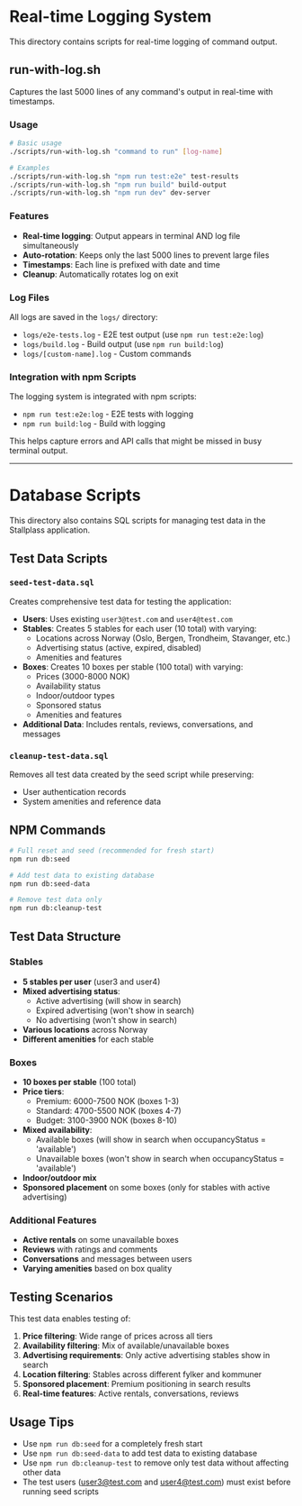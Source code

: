 # Real-time Logging System

This directory contains scripts for real-time logging of command output.

## run-with-log.sh

Captures the last 5000 lines of any command's output in real-time with timestamps.

### Usage

```bash
# Basic usage
./scripts/run-with-log.sh "command to run" [log-name]

# Examples
./scripts/run-with-log.sh "npm run test:e2e" test-results
./scripts/run-with-log.sh "npm run build" build-output
./scripts/run-with-log.sh "npm run dev" dev-server
```

### Features

- **Real-time logging**: Output appears in terminal AND log file simultaneously
- **Auto-rotation**: Keeps only the last 5000 lines to prevent large files
- **Timestamps**: Each line is prefixed with date and time
- **Cleanup**: Automatically rotates log on exit

### Log Files

All logs are saved in the `logs/` directory:
- `logs/e2e-tests.log` - E2E test output (use `npm run test:e2e:log`)
- `logs/build.log` - Build output (use `npm run build:log`)
- `logs/[custom-name].log` - Custom commands

### Integration with npm Scripts

The logging system is integrated with npm scripts:
- `npm run test:e2e:log` - E2E tests with logging
- `npm run build:log` - Build with logging

This helps capture errors and API calls that might be missed in busy terminal output.

---

# Database Scripts

This directory also contains SQL scripts for managing test data in the Stallplass application.

## Test Data Scripts

### `seed-test-data.sql`

Creates comprehensive test data for testing the application:

- **Users**: Uses existing `user3@test.com` and `user4@test.com` 
- **Stables**: Creates 5 stables for each user (10 total) with varying:
  - Locations across Norway (Oslo, Bergen, Trondheim, Stavanger, etc.)
  - Advertising status (active, expired, disabled)
  - Amenities and features
- **Boxes**: Creates 10 boxes per stable (100 total) with varying:
  - Prices (3000-8000 NOK)
  - Availability status
  - Indoor/outdoor types
  - Sponsored status
  - Amenities and features
- **Additional Data**: Includes rentals, reviews, conversations, and messages

### `cleanup-test-data.sql`

Removes all test data created by the seed script while preserving:
- User authentication records
- System amenities and reference data

## NPM Commands

```bash
# Full reset and seed (recommended for fresh start)
npm run db:seed

# Add test data to existing database
npm run db:seed-data

# Remove test data only
npm run db:cleanup-test
```

## Test Data Structure

### Stables
- **5 stables per user** (user3 and user4)
- **Mixed advertising status**:
  - Active advertising (will show in search)
  - Expired advertising (won't show in search)
  - No advertising (won't show in search)
- **Various locations** across Norway
- **Different amenities** for each stable

### Boxes
- **10 boxes per stable** (100 total)
- **Price tiers**:
  - Premium: 6000-7500 NOK (boxes 1-3)
  - Standard: 4700-5500 NOK (boxes 4-7)
  - Budget: 3100-3900 NOK (boxes 8-10)
- **Mixed availability**:
  - Available boxes (will show in search when occupancyStatus = 'available')
  - Unavailable boxes (won't show in search when occupancyStatus = 'available')
- **Indoor/outdoor mix**
- **Sponsored placement** on some boxes (only for stables with active advertising)

### Additional Features
- **Active rentals** on some unavailable boxes
- **Reviews** with ratings and comments
- **Conversations** and messages between users
- **Varying amenities** based on box quality

## Testing Scenarios

This test data enables testing of:

1. **Price filtering**: Wide range of prices across all tiers
2. **Availability filtering**: Mix of available/unavailable boxes
3. **Advertising requirements**: Only active advertising stables show in search
4. **Location filtering**: Stables across different fylker and kommuner
5. **Sponsored placement**: Premium positioning in search results
6. **Real-time features**: Active rentals, conversations, reviews

## Usage Tips

- Use `npm run db:seed` for a completely fresh start
- Use `npm run db:seed-data` to add test data to existing database
- Use `npm run db:cleanup-test` to remove only test data without affecting other data
- The test users (user3@test.com and user4@test.com) must exist before running seed scripts